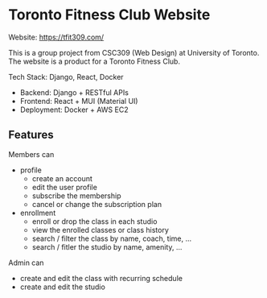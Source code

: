# Toronto Fitness Club Website

Website: https://tfit309.com/

This is a group project from CSC309 (Web Design) at University of Toronto. The website is a product for a Toronto Fitness Club. 

Tech Stack: Django, React, Docker

- Backend: Django + RESTful APIs
- Frontend: React + MUI (Material UI)
- Deployment: Docker + AWS EC2


## Features 
Members can
- profile
  - create an account
  - edit the user profile
  - subscribe the membership
  - cancel or change the subscription plan
- enrollment
  - enroll or drop the class in each studio
  - view the enrolled classes or class history
  - search / filter the class by name, coach, time, ...
  - search / fitler the studio by name, amenity, ...

Admin can
- create and edit the class with recurring schedule
- create and edit the studio


